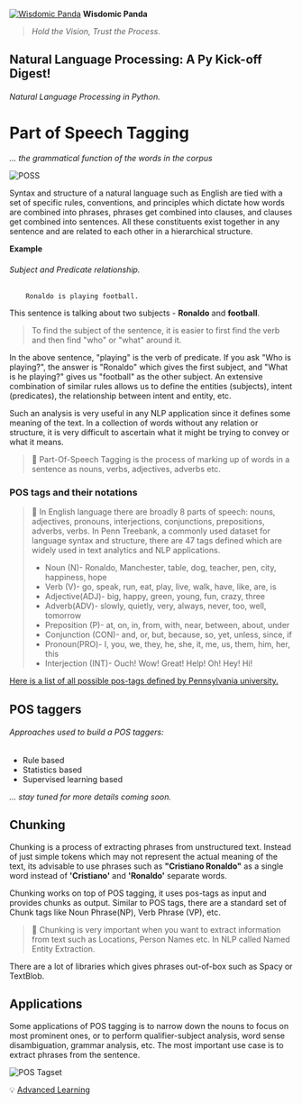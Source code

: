 [![Wisdomic Panda](https://github.com/robagwe/wisdomic-panda/blob/master/imgs/panda.png)](http://www.rohanbagwe.com/)  **Wisdomic Panda**
> *Hold the Vision, Trust the Process.*


## Natural Language Processing: A Py Kick-off Digest! 
###### Natural Language Processing in Python.

# Part of Speech Tagging
*... the grammatical function of the words in the corpus*


![POSS](https://github.com/robagwe/wisdomic-panda/blob/master/imgs/poss.png)


Syntax and structure of a natural language such as English are tied with a set of specific rules, conventions, and principles which dictate how words are combined into phrases, phrases get combined into clauses, and clauses get combined into sentences. All these constituents exist together in any sentence and are related to each other in a hierarchical structure.

**Example** 

###### Subject and Predicate relationship. 

		Ronaldo is playing football.

This sentence is talking about two subjects - **Ronaldo** and **football**. 

> To find the subject of the sentence, it is easier to first find the verb and then find "who" or "what" around it. 

In the above sentence, "playing" is the verb of predicate. If you ask "Who is playing?", the answer is "Ronaldo" which gives the first subject, and "What is he playing?" gives us "football" as the other subject. An extensive combination of similar rules allows us to define the entities (subjects), intent (predicates), the relationship between intent and entity, etc.

Such an analysis is very useful in any NLP application since it defines some meaning of the text. In a collection of words without any relation or structure, it is very difficult to ascertain what it might be trying to convey or what it means.


> :pushpin: Part-Of-Speech Tagging is the process of marking up of words in a sentence as nouns, verbs, adjectives, adverbs etc.


### POS tags and their notations

> :pushpin: In English language there are broadly 8 parts of speech: nouns, adjectives, pronouns, interjections, conjunctions, prepositions, adverbs, verbs. In Penn Treebank, a commonly used dataset for language syntax and structure, there are 47 tags defined which are widely used in text analytics and NLP applications. 
> - Noun (N)- Ronaldo, Manchester, table, dog, teacher, pen, city, happiness, hope
> - Verb (V)- go, speak, run, eat, play, live, walk, have, like, are, is
> - Adjective(ADJ)- big, happy, green, young, fun, crazy, three
> - Adverb(ADV)- slowly, quietly, very, always, never, too, well, tomorrow
> - Preposition (P)- at, on, in, from, with, near, between, about, under
> - Conjunction (CON)- and, or, but, because, so, yet, unless, since, if
> - Pronoun(PRO)- I, you, we, they, he, she, it, me, us, them, him, her, this
> - Interjection (INT)- Ouch! Wow! Great! Help! Oh! Hey! Hi!


[Here is a list of all possible pos-tags defined by Pennsylvania university.](https://github.com/robagwe/wisdomic-panda/blob/master/imgs/PennTaggset.pdf)


## POS taggers

###### Approaches used to build a POS taggers:

- Rule based
- Statistics based
- Supervised learning based

*... stay tuned for more details coming soon.*


## Chunking

Chunking is a process of extracting phrases from unstructured text. Instead of just simple tokens which may not represent the actual meaning of the text, its advisable to use phrases such as **"Cristiano Ronaldo"** as a single word instead of **'Cristiano'** and **'Ronaldo'** separate words.

Chunking works on top of POS tagging, it uses pos-tags as input and provides chunks as output. Similar to POS tags, there are a standard set of Chunk tags like Noun Phrase(NP), Verb Phrase (VP), etc. 

> :pushpin: Chunking is very important when you want to extract information from text such as Locations, Person Names etc. In NLP called Named Entity Extraction.

There are a lot of libraries which gives phrases out-of-box such as Spacy or TextBlob.




## Applications

Some applications of POS tagging is to narrow down the nouns to focus on most prominent ones, or to perform qualifier-subject analysis, word sense disambiguation, grammar analysis, etc. The most important use case is to extract phrases from the sentence.

![POS Tagset](https://github.com/robagwe/wisdomic-panda/blob/master/imgs/POS.png)


:bulb: [Advanced Learning](http://language.worldofcomputing.net/pos-tagging/parts-of-speech-tagging.html)
